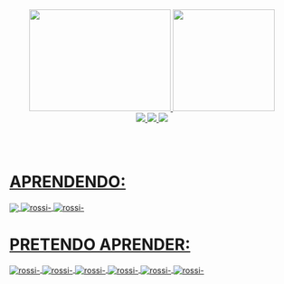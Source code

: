 


 ##    
 
<div align="center">
  <a href="https://github.com/GabrielRossi-gr">
  <img height="180em" width="250"  src="https://github-readme-stats.vercel.app/api?username=GabrielRossi-gr&show_icons=true&theme=dracula&include_all_commits=true&count_private=false"/>
 <img height="180" src="https://github-readme-stats.vercel.app/api/top-langs/?username=GabrielRossi-gr&layout=compact&langs_count=7&theme=dracula"/> 
</div>
  
  <div align="center">
  <a href="https://www.facebook.com/gabriel.desouzarossi.9">
  <img src="https://img.shields.io/badge/Facebook-1877F2?style=for-the-badge&logo=facebook&logoColor=white"/>
 
   <a href="https://www.linkedin.com/in/gabriel-s-rossi-4263681a3/">
  <img src="https://img.shields.io/badge/LinkedIn-0077B5?style=for-the-badge&logo=linkedin&logoColor=white"/>
     
  <a href="https://www.instagram.com/gabriel_s_rossi/?hl=pt-br">
  <img src="https://img.shields.io/badge/Instagram-E4405F?style=for-the-badge&logo=instagram&logoColor=white"/>
 
 </div>

  ##

 <div style="display: inline_block"><br>
   <h1> APRENDENDO:  </h1>
  <img align="center"  src="https://img.shields.io/badge/C-00599C?style=for-the-badge&logo=c&logoColor=white">
  <img align="center" alt="rossi-"  src="https://img.shields.io/badge/React-20232A?style=for-the-badge&logo=react&logoColor=61DAFB">
  <img align="center" alt="rossi-"  src="https://img.shields.io/badge/TypeScript-007ACC?style=for-the-badge&logo=typescript&logoColor=white">
</div>
  

<div>   
  <h1> PRETENDO APRENDER: </h1>
  <img align="center" alt="rossi-"  src="https://img.shields.io/badge/Python-14354C?style=for-the-badge&logo=python&logoColor=white">
  <img align="center" alt="rossi-"  src="https://img.shields.io/badge/C%2B%2B-00599C?style=for-the-badge&logo=c%2B%2B&logoColor=white">
  <img align="center" alt="rossi-"  src="https://img.shields.io/badge/C%23-239120?style=for-the-badge&logo=c-sharp&logoColor=white">
  <img align="center" alt="rossi-"  src="https://img.shields.io/badge/Java-ED8B00?style=for-the-badge&logo=java&logoColor=white">
  <img align="center" alt="rossi-"  src="https://img.shields.io/badge/Flutter-02569B?style=for-the-badge&logo=flutter&logoColor=white">
  <img align="center" alt="rossi-"  src="https://img.shields.io/badge/Node.js-43853D?style=for-the-badge&logo=node.js&logoColor=white">
 
  </div>

  
